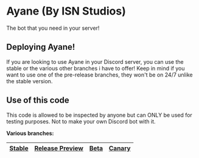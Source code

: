 # Ayane (By ISN Studios)
The bot that you need in your server!

## Deploying Ayane!
If you are looking to use Ayane in your Discord server, you can use the stable or the various other branches i have to offer! Keep in mind if you want to use one of the pre-release branches, they won't be on 24/7 unlike the stable version.

## Use of this code
This code is allowed to be inspected by anyone but can ONLY be used for testing purposes. Not to make your own Discord bot with it.

**Various branches:**

| [Stable](https://discord.com/api/oauth2/authorize?client_id=646728960381812736&permissions=8&scope=bot) | [Release Preview](#) | [Beta](#) | [Canary](https://discord.com/api/oauth2/authorize?client_id=698499189591769158&permissions=8&scope=bot)
| ------------- | ------------- | ------------- | ------------- |
